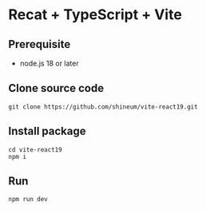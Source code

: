 # Recat + TypeScript + Vite

## Prerequisite
- node.js 18 or later

## Clone source code
```
git clone https://github.com/shineum/vite-react19.git
```

## Install package
```
cd vite-react19
npm i
```

## Run
```
npm run dev
```